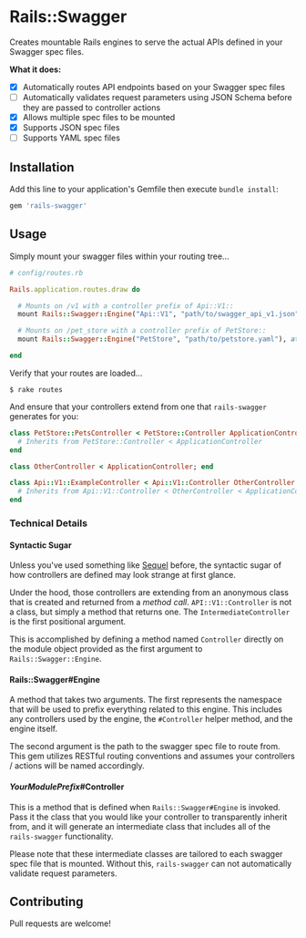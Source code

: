 # Rails::Swagger

Creates mountable Rails engines to serve the actual APIs defined in your Swagger spec files.

**What it does:**
 - [x] Automatically routes API endpoints based on your Swagger spec files
 - [ ] Automatically validates request parameters using JSON Schema before they are passed to controller actions
 - [x] Allows multiple spec files to be mounted
 - [x] Supports JSON spec files
 - [ ] Supports YAML spec files

## Installation

Add this line to your application's Gemfile then execute `bundle install`:

```ruby
gem 'rails-swagger'
```

## Usage

Simply mount your swagger files within your routing tree...

```ruby
# config/routes.rb

Rails.application.routes.draw do

  # Mounts on /v1 with a controller prefix of Api::V1::
  mount Rails::Swagger::Engine("Api::V1", "path/to/swagger_api_v1.json"), at: :v1, as: :v1

  # Mounts on /pet_store with a controller prefix of PetStore::
  mount Rails::Swagger::Engine("PetStore", "path/to/petstore.yaml"), at: :pet_store, as: :pet_store

end
```

Verify that your routes are loaded...

```shell
$ rake routes
```

And ensure that your controllers extend from one that `rails-swagger` generates for you:

```ruby
class PetStore::PetsController < PetStore::Controller ApplicationController
  # Inherits from PetStore::Controller < ApplicationController
end

class OtherController < ApplicationController; end

class Api::V1::ExampleController < Api::V1::Controller OtherController
  # Inherits from Api::V1::Controller < OtherController < ApplicationController
end
```

### Technical Details

#### Syntactic Sugar

Unless you've used something like [Sequel](https://github.com/jeremyevans/sequel) before, the syntactic sugar of how controllers are defined may look strange at first glance.

Under the hood, those controllers are extending from an anonymous class that is created and returned from a *method call*. `API::V1::Controller` is not a class, but simply a method that returns one. The `IntermediateController` is the first positional argument.

This is accomplished by defining a method named `Controller` directly on the module object provided as the first argument to `Rails::Swagger::Engine`.

#### Rails::Swagger#Engine

A method that takes two arguments. The first represents the namespace that will be used to prefix everything related to this engine. This includes any controllers used by the engine, the `#Controller` helper method, and the engine itself.

The second argument is the path to the swagger spec file to route from. This gem utilizes RESTful routing conventions and assumes your controllers / actions will be named accordingly.

#### _YourModulePrefix_#Controller

This is a method that is defined when `Rails::Swagger#Engine` is invoked. Pass it the class that you would like your controller to transparently inherit from, and it will generate an intermediate class that includes all of the `rails-swagger` functionality.

Please note that these intermediate classes are tailored to each swagger spec file that is mounted. Without this, `rails-swagger` can not automatically validate request parameters.

## Contributing

Pull requests are welcome!
